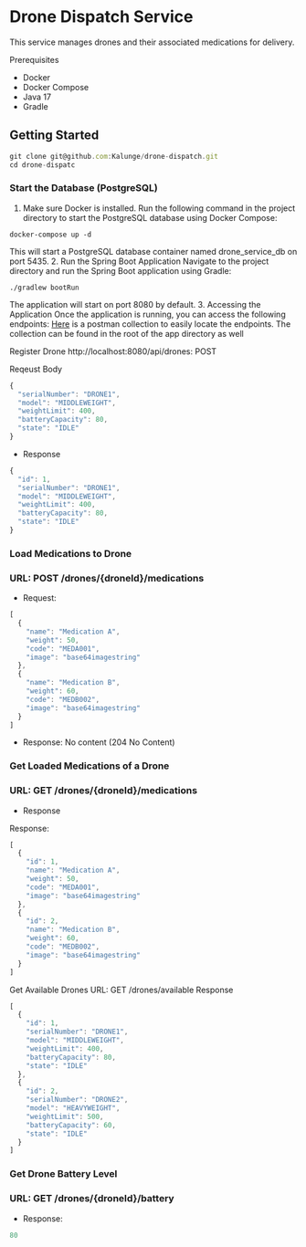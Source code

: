 # Drone Dispatch Service
This service manages drones and their associated medications for delivery.

Prerequisites
* Docker
* Docker Compose
* Java 17
* Gradle

## Getting Started

```js
git clone git@github.com:Kalunge/drone-dispatch.git
cd drone-dispatc
```

### Start the Database (PostgreSQL)
1. Make sure Docker is installed. Run the following command in the project directory to start the PostgreSQL database using Docker Compose:
```
docker-compose up -d
```
This will start a PostgreSQL database container named drone_service_db on port 5435.
2. Run the Spring Boot Application
Navigate to the project directory and run the Spring Boot application using Gradle:
```
./gradlew bootRun
```
The application will start on port 8080 by default.
3. Accessing the Application
Once the application is running, you can access the following endpoints:
[Here](https://github.com/Kalunge/drone-dispatch/blob/main/drone_service.postman_collection.json) is a postman collection to easily locate the endpoints. The collection can be found in the root of the app directory as well

Register Drone
http://localhost:8080/api/drones: POST 

Reqeust Body
```js
{
  "serialNumber": "DRONE1",
  "model": "MIDDLEWEIGHT",
  "weightLimit": 400,
  "batteryCapacity": 80,
  "state": "IDLE"
}

```

* Response

```js
{
  "id": 1,
  "serialNumber": "DRONE1",
  "model": "MIDDLEWEIGHT",
  "weightLimit": 400,
  "batteryCapacity": 80,
  "state": "IDLE"
}

```
### Load Medications to Drone
### URL: POST /drones/{droneId}/medications
* Request:
```js
[
  {
    "name": "Medication A",
    "weight": 50,
    "code": "MEDA001",
    "image": "base64imagestring"
  },
  {
    "name": "Medication B",
    "weight": 60,
    "code": "MEDB002",
    "image": "base64imagestring"
  }
]

```
* Response: No content (204 No Content)
###  Get Loaded Medications of a Drone
### URL: GET /drones/{droneId}/medications
* Response

Response:
```js
[
  {
    "id": 1,
    "name": "Medication A",
    "weight": 50,
    "code": "MEDA001",
    "image": "base64imagestring"
  },
  {
    "id": 2,
    "name": "Medication B",
    "weight": 60,
    "code": "MEDB002",
    "image": "base64imagestring"
  }
]

```


Get Available Drones
URL: GET /drones/available
Response

```js
[
  {
    "id": 1,
    "serialNumber": "DRONE1",
    "model": "MIDDLEWEIGHT",
    "weightLimit": 400,
    "batteryCapacity": 80,
    "state": "IDLE"
  },
  {
    "id": 2,
    "serialNumber": "DRONE2",
    "model": "HEAVYWEIGHT",
    "weightLimit": 500,
    "batteryCapacity": 60,
    "state": "IDLE"
  }
]

```

### Get Drone Battery Level
### URL: GET /drones/{droneId}/battery
* Response:
```js
80
```